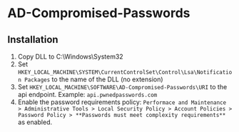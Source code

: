 # AD-Compromised-Passwords

## Installation

 1. Copy DLL to C:\Windows\System32
 2. Set `HKEY_LOCAL_MACHINE\SYSTEM\CurrentControlSet\Control\Lsa\Notification Packages` to the name of the DLL (no extension)
 3. Set `HKEY_LOCAL_MACHINE\SOFTWARE\AD-Compromised-Passwords\URI` to the api endpoint. Example: `api.pwnedpasswords.com`
 4. Enable the password requirements policy: `Performace and Maintenance > Administrative Tools > Local Security Policy > Account Policies > Password Policy > **Passwords must meet complexity requirements**` as enabled.

